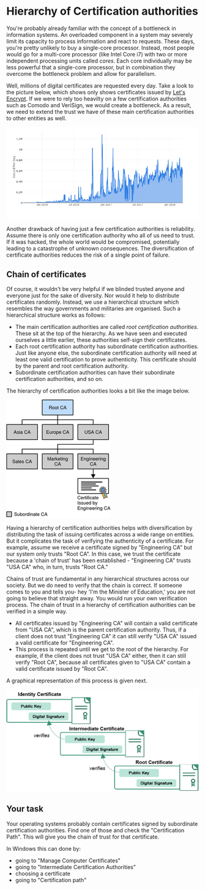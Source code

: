 # Hierarchy of Certification authorities 

You're probably already familiar with the concept of a bottleneck in information systems. An overloaded component in a system may severely limit its capacity  to process information and react to requests. These days, you're pretty unlikely to buy a single-core processor.  Instead, most people would go for a multi-core processor (like Intel Core i7) with two or more independent processing units called *cores*. Each core individually may be less powerful that a single-core processor, but in combination they overcome the bottleneck problem and allow for parallelism.

Well, millions of digital certificates are requested every day. 
Take a look to the picture below, which shows only shows certificates issued by [Let's Encrypt](https://letsencrypt.org/). If we were to rely too heavilty on a few certification authorities such as Comodo and VeriSign, we would create a bottleneck. As a result, we need to extend the trust we have of these main certification authorities to other entities as well. 

![GitHub Logo](./images/number-of-certificates.png)
<!---
(source: https://letsencrypt.org/stats/)
-->

Another drawback of having just a few certification authorities is reliability. Assume there is only one certification authority who all of us need to trust. If it was hacked, the whole world would be compromised, potentially leading to a catastrophe of unknown consequences. The diversification of certificate authorities reduces the risk of a single point of failure.

## Chain of certificates

Of course, it wouldn't be very helpful if we blinded trusted anyone and everyone just for the sake of diversity.  Nor would it help to distribute certificates randomly.  Instead, we use a hierarchical structure which resembles the way governments and militaries are organised. Such a hierarchical structure works as follows:

* The main certification authorities are called *root certification authorities.*  These sit at the top of the hierarchy. As we have seen and executed ourselves a little earlier, these authorities self-sign their certificates.
* Each root certification authority has subordinate certification authorities. Just like anyone else, the subordinate certification authority will need at least one valid certification to prove authenticity. This certificate should by the parent and root certification authority.
* Subordinate certification authorities can have their subordinate certification authorities, and so on.

The hierarchy of certification authorities looks a bit like the image below.

![GitHub Logo](./images/hierarchy-CA.gif)
<!---
(source: https://docs.oracle.com/cd/E19424-01/820-4811/images/hier.gif)
-->

Having a hierarchy of certification authorities helps with diversification by distributing the task of issuing certificates across a wide range on entities.
But it complicates the task of verifying the authenticity of a certificate. For example, assume we receive a certificate signed by "Engineering CA" but our system only trusts "Root CA".  In this case, we trust the certificate because a 'chain of trust' has been established - "Engineering CA" trusts "USA CA" who, in turn, trusts "Root CA."

Chains of trust are fundamental in any hierarchical structures across our society. But we do need to verify that the chain is correct. If someone comes to you and tells you- hey 'I'm the Minister of Education,' you are not going to believe that straight away. You would run your own verification process. The chain of trust in a hierarchy of certification authorities can be verified in a simple way. 

* All certificates issued by "Engineering CA" will contain a valid certificate from "USA CA", which is the parent certification authority. Thus, if a client does not trust "Engineering CA" it can still verify "USA CA" issued a valid certificate for "Engineering CA". 
* This process is repeated until we get to the root of the hierarchy. For example, if the client does not trust "USA CA" either, then it can still verify "Root CA", because all certificates given to "USA CA" contain a valid certificate issued by "Root CA".

A graphical representation of this process is given next.

 ![GitHub Logo](./images/chain-certificate.png)
<!---
(source: https://piv.idmanagement.gov/img/certificatechain_small.png)
-->

## Your task

Your operating systems probably contain certificates signed by subordinate certification authorities. Find one of those and check the "Certification Path". This will give you the chain of trust for that certificate. 

In Windows this can done by:

* going to "Manage Computer Certificates"
* going to "Intermediate Certification Authorities"
* choosing a certificate
* going to "Certification path"

